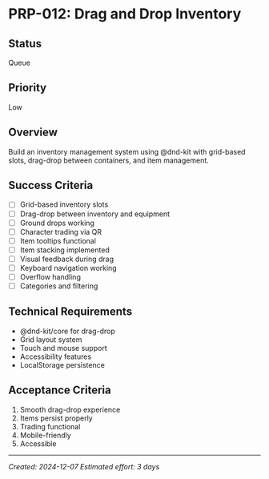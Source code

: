 # PRP-012: Drag and Drop Inventory

## Status

Queue

## Priority

Low

## Overview

Build an inventory management system using @dnd-kit with grid-based slots, drag-drop between containers, and item management.

## Success Criteria

- [ ] Grid-based inventory slots
- [ ] Drag-drop between inventory and equipment
- [ ] Ground drops working
- [ ] Character trading via QR
- [ ] Item tooltips functional
- [ ] Item stacking implemented
- [ ] Visual feedback during drag
- [ ] Keyboard navigation working
- [ ] Overflow handling
- [ ] Categories and filtering

## Technical Requirements

- @dnd-kit/core for drag-drop
- Grid layout system
- Touch and mouse support
- Accessibility features
- LocalStorage persistence

## Acceptance Criteria

1. Smooth drag-drop experience
2. Items persist properly
3. Trading functional
4. Mobile-friendly
5. Accessible

---

_Created: 2024-12-07_
_Estimated effort: 3 days_

